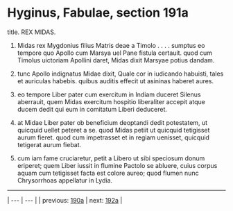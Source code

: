 # Hyginus, Fabulae, section 191a

title. REX MIDAS.



1. Midas rex Mygdonius filius Matris deae a Timolo . . . . sumptus eo tempore quo Apollo cum Marsya uel Pane fistula certauit. quod cum Timolus uictoriam Apollini daret, Midas dixit Marsyae potius dandam.



2. tunc Apollo indignatus Midae dixit, Quale cor in iudicando habuisti, tales et auriculas habebis. quibus auditis effecit ut asininas haberet aures.



3. eo tempore Liber pater cum exercitum in Indiam duceret Silenus aberrauit, quem Midas exercitum hospitio liberaliter accepit atque ducem dedit qui eum in comitatum Liberi deduceret.



4. at Midae Liber pater ob beneficium deoptandi dedit potestatem, ut quicquid uellet peteret a se. quod Midas petiit ut quicquid tetigisset aurum fieret. quod cum impetrasset et in regiam uenisset, quicquid tetigerat aurum fiebat.



5. cum iam fame cruciaretur, petit a Libero ut sibi speciosum donum eriperet; quem Liber iussit in flumine Pactolo se abluere, cuius corpus aquam cum tetigisset facta est colore aureo; quod flumen nunc Chrysorrhoas appellatur in Lydia.



---

| --- | --- |
| previous: [190a](../190a/) | next: [192a](../192a/) |